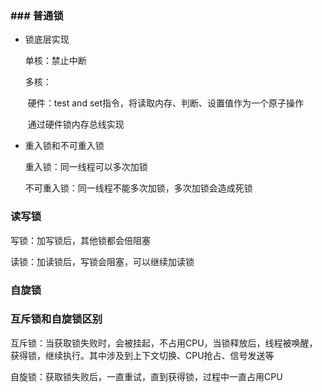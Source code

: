 

### ### 普通锁



* 锁底层实现

    单核：禁止中断

    多核：

    ​		硬件：test and set指令，将读取内存、判断、设置值作为一个原子操作

    ​		通过硬件锁内存总线实现

    

* 重入锁和不可重入锁

    重入锁：同一线程可以多次加锁

    不可重入锁：同一线程不能多次加锁，多次加锁会造成死锁



### 读写锁



写锁：加写锁后，其他锁都会倍阻塞

读锁：加读锁后，写锁会阻塞，可以继续加读锁



### 自旋锁





### 互斥锁和自旋锁区别


互斥锁：当获取锁失败时，会被挂起，不占用CPU，当锁释放后，线程被唤醒，获得锁，继续执行。其中涉及到上下文切换、CPU抢占、信号发送等

自旋锁：获取锁失败后，一直重试，直到获得锁，过程中一直占用CPU
